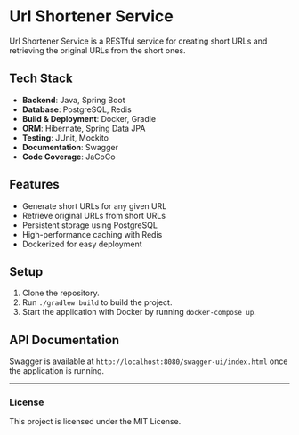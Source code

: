 # Url Shortener Service

Url Shortener Service is a RESTful service for creating short URLs and retrieving the original URLs from the short ones.

## Tech Stack

- **Backend**: Java, Spring Boot
- **Database**: PostgreSQL, Redis
- **Build & Deployment**: Docker, Gradle
- **ORM**: Hibernate, Spring Data JPA
- **Testing**: JUnit, Mockito
- **Documentation**: Swagger
- **Code Coverage**: JaCoCo

## Features

- Generate short URLs for any given URL
- Retrieve original URLs from short URLs
- Persistent storage using PostgreSQL
- High-performance caching with Redis
- Dockerized for easy deployment

## Setup

1. Clone the repository.
2. Run `./gradlew build` to build the project.
3. Start the application with Docker by running `docker-compose up`.

## API Documentation

Swagger is available at `http://localhost:8080/swagger-ui/index.html` once the application is running.

---

### License

This project is licensed under the MIT License.
